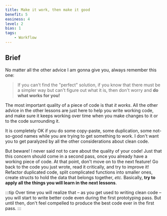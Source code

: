 ```yaml
---
title: Make it work, then make it good
benefit: 5
easiness: 4
level: 2
bias: 1
tags:
    - Workflow
---
```


## Brief

No matter all the other advice I am gonna give you, always remember this one: 
> If you can't find the "perfect" solution, if you know that there must be a simpler way but can't figure out what it is, then don't worry and **do what works for you!**

The most important quality of a piece of code is that *it works*. All the other advice in the other lessons are just here to help you write working code, and make sure it keeps working over time when you make changes to it or to the code surrounding it.

It is completely OK if you do some copy-paste, some duplication, some not-so-good names while you are trying to get something to work. I don't want you to get paralyzed by all the other considerations about clean code.

But beware! I never said not to care about the quality of your code! Just that this concern should come in a second pass, once you already have a working piece of code. At that point, don't move on to the next feature! Go back to the code you just wrote, read it critically, and try to improve it! Refactor duplicated code, split complicated functions into smaller ones, create structs to hold the data that belongs together, *etc.* Basically, **try to apply all the things you will learn in the next lessons**.

:::tip
Over time you will realize that – as you get used to writing clean code – you will start to write better code even during the first prototyping pass. But until then, don't feel compelled to produce the best code ever in the first pass.
:::